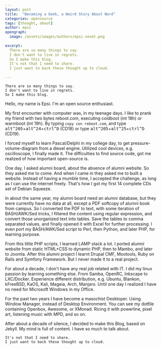 ```yaml
---
layout: post
title:  "Becoming a Geek, a Weird Story About Nerd"
categories: opensource
tags: [thought, about]
author: epsi
opengraph:
  image: /assets/images/authors/epsi-vexel.png
  
excerpt:
  There are so many things to say.
  I don't want to live in regrets.
  So I make this blog.
  It's not that I need to share.
  I just want to back these thought up to cloud.  
  
---
```


	There are so many things to say.
	I don't want to live in regrets.
	So I make this blog.

Hello, my name is Epsi. I'm an open source enthusiast.

My first encounter with computer was, in my teenage days.
I like to prank my friend with two bytes reboot.com,
executing coldboot (int 18h) or warmboot (int 19h).
By typing <code>copy con reboot.com</code>,
and type <kbd>alt^205</kbd>+<kbd>alt^24</kbd>+<kbd>ctrl^D</kbd> (CD18)
or type  <kbd>alt^205</kbd>+<kbd>alt^25</kbd>+<kbd>ctrl^D</kbd> (CD19).

I forced myself to learn Pascal/Delphi in my college day,
to get pressure-volume-diagram from a diesel engine.
Utilized cool devices, e.g. oscilloscope, I finally made it.
The difficulties to find source code,
got me realized of how important open-source is.

One day, I asked alumni board,
about the absence of alumni website.
So they asked me to come.
And when I came in they asked me to built a website.
Instead of having a mumble time,
I accepted the challenge, 
as long as I can use the internet freely.
That's how I got my first 14 complete CDs set of Debian Squeeze.

In about the same year, my alumni board need an alumni database,
but they were currently have no data at all,
except a PDF softcopy of alumni book from campus.
So I converted the PDF to text,
with some iteration of BASH/AWK/Sed tricks, 
I filtered the content using regular expression,
and convert those unorganized text into tables.
Save the tables to comma separated values,
and finally opened it with Excel for further processing.
I even port my BASH/AWK/Sed script to Perl, 
then Python, and later PHP, for learning purpose.

From this little PHP scripts, I learned LAMP stack a lot.
I ported alumni website from static HTML+CSS to dynamic PHP,
then to Mambo, and later to Joomla.
After this alumni project I learnt Drupal CMF, Mootools,
Ruby on Rails and Symfony Framework.
But I never made it to a real project.

For about a decade, I don't have any real job related with IT.
I did my linux passion by learning something else.
From Samba, OpenRC, Inkscape to LXC/Docker.
Experience different distribution,
e.g. Ubuntu, Blankon, kFreeBSD, KaOS, Kali, Mageia, Arch, Manjaro.
Until one day I realized I have no need for Microsoft Windows in my Office.

For the past two years I have become a masochist Desktoper.
Using Window Manager, instead of Desktop Environment.
You can see my dotfile containing Openbox, Awesome, or XMonad.
Ricing it with powerline, pixel art, listening music with MPD, and so on.

After about a decade of silence, I decided to make this Blog, based on Jekyll.
My mind is full of content. I have so much to talk about.

	It's not that I need to share.
	I just want to back these thought up to cloud.

[//]: <> ( -- -- -- links below -- -- -- )
